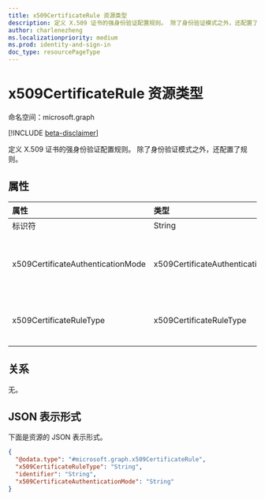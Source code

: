 ```yaml
---
title: x509CertificateRule 资源类型
description: 定义 X.509 证书的强身份验证配置规则。 除了身份验证模式之外，还配置了规则。
author: charlenezheng
ms.localizationpriority: medium
ms.prod: identity-and-sign-in
doc_type: resourcePageType
---
```


# <a name="x509certificaterule-resource-type"></a>x509CertificateRule 资源类型

命名空间：microsoft.graph

[!INCLUDE [beta-disclaimer](../../includes/beta-disclaimer.md)]

定义 X.509 证书的强身份验证配置规则。 除了身份验证模式之外，还配置了规则。

## <a name="properties"></a>属性
|属性|类型|Description|
|:---|:---|:---|
|标识符|String| X.509 证书的标识符。 必需。|
|x509CertificateAuthenticationMode|x509CertificateAuthenticationMode| 强身份验证模式的类型。 可能的值包括 `x509CertificateSingleFactor`、`x509CertificateMultiFactor`、`unknownFutureValue`。 必需。|
|x509CertificateRuleType|x509CertificateRuleType| X.509 证书模式配置规则的类型。 可能的值包括 `issuerSubject`、`policyOID`、`unknownFutureValue`。 必填。|

## <a name="relationships"></a>关系
无。

## <a name="json-representation"></a>JSON 表示形式
下面是资源的 JSON 表示形式。
<!-- {
  "blockType": "resource",
  "@odata.type": "microsoft.graph.x509CertificateRule"
}
-->
``` json
{
  "@odata.type": "#microsoft.graph.x509CertificateRule",
  "x509CertificateRuleType": "String",
  "identifier": "String",
  "x509CertificateAuthenticationMode": "String"
}
```

